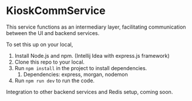 # KioskCommService

This service functions as an intermediary layer, facilitating communication between the UI and backend services.

To set this up on your local, 
1. Install Node.js and npm. (Intellij Idea with express.js framework)
2. Clone this repo to your local.
3. Run `npm install` in the project to install dependencies.
   1. Dependencies: express, morgan, nodemon
4. Run `npm run dev` to run the code.



Integration to other backend services and Redis setup, coming soon.

